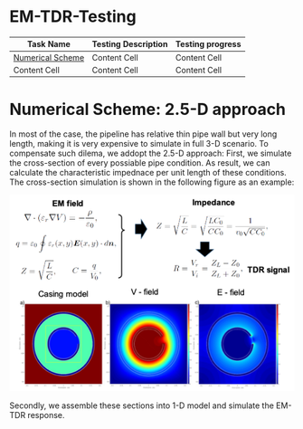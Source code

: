 # EM-TDR-Testing

| Task Name | Testing Description | Testing progress |
| ------------- | ------------- | ------------- |
| [Numerical Scheme](#numerical-scheme-25-d-approach)  | Content Cell  | Content Cell  |
| Content Cell  | Content Cell  | Content Cell  |


# Numerical Scheme: 2.5-D approach

In most of the case, the pipeline has relative thin pipe wall but very long length, making it is very expensive to simulate in full 3-D scenario. To compensate such dilema, we addopt the 2.5-D approach: First, we simulate the cross-section of every possiable pipe condition. As result, we can calculate the characteristic impednace per unit length of these conditions. The cross-section simulation is shown in the following figure as an example: 

![characteristic impednace calculation](https://github.com/wjn911/EM-TDR-Testing/blob/main/Picture1.png)

Secondly, we assemble these sections into 1-D model and simulate the EM-TDR response. 
